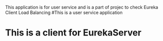 This application is for user service and is a part of projec to check Eureka Client Load Balancing
#This is a user service application
# This is a client for EurekaServer

